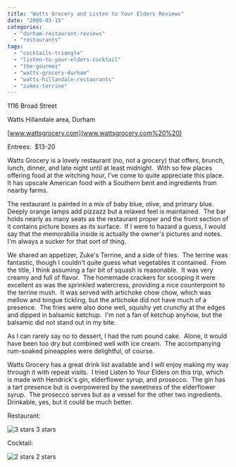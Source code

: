 ```yaml
---
title: "Watts Grocery and Listen to Your Elders Reviews"
date: "2009-03-15"
categories:
  - "durham-restaurant-reviews"
  - "restaurants"
tags:
  - "cocktails-triangle"
  - "listen-to-your-elders-cocktail"
  - "the-gourmez"
  - "watts-grocery-durham"
  - "watts-hillandale-restaurants"
  - "zukes-terrine"
---
```


1116 Broad Street

Watts Hillandale area, Durham

[www.wattsgrocery.com](www.wattsgrocery.com%20%20)

Entrees:  $13-20

Watts Grocery is a lovely restaurant (no, not a grocery) that offers, brunch, lunch, dinner, and late night until at least midnight.  With so few places offering food at the witching hour, I've come to quite appreciate this place.  It has upscale American food with a Southern bent and ingredients from nearby farms.

The restaurant is painted in a mix of baby blue, olive, and primary blue.  Deeply orange lamps add pizzazz but a relaxed feel is maintained.  The bar holds nearly as many seats as the restaurant proper and the front section of it contains picture boxes as its surface.  If I were to hazard a guess, I would say that the memorabilia inside is actually the owner's pictures and notes.  I'm always a sucker for that sort of thing.

We shared an appetizer, Zuke's Terrine, and a side of fries.  The terrine was fantastic, though I couldn't quite guess what vegetables it contained.  From the title, I think assuming a fair bit of squash is reasonable.  It was very creamy and full of flavor.  The homemade crackers for scooping it were excellent as was the sprinkled watercress, providing a nice counterpoint to the terrine mush.  It was served with artichoke chow chow, which was mellow and tongue tickling, but the artichoke did not have much of a presence.  The fries were also done well, squishy yet crunchy at the edges and dipped in balsamic ketchup.  I'm not a fan of ketchup anyhow, but the balsamic did not stand out in my bite.

As I can rarely say no to dessert, I had the rum pound cake.  Alone, it would have been too dry but combined well with ice cream.  The accompanying rum-soaked pineapples were delightful, of course.

Watts Grocery has a great drink list available and I will enjoy making my way through it with repeat visits.  I tried Listen to Your Elders on this trip, which is made with Hendrick's gin, elderflower syrup, and prosecco.  The gin has a tart presence but is overpowered by the sweetness of the elderflower syrup.  The prosecco serves but as a vessel for the other two ingredients.  Drinkable, yes, but it could be much better.

Restaurant:




<div class="caption">

![3 stars](http://s3.amazonaws.com/thegourmez-wpmedia/2009/02/rating_avocado1.gif "rating_avocado1") 3 stars</div>


Cocktail:




<div class="caption">

![2 stars](http://s3.amazonaws.com/thegourmez-wpmedia/2009/02/rating_chicken11.gif "rating_chicken11") 2 stars</div>

